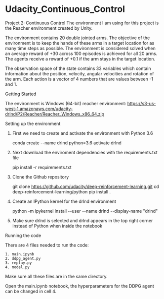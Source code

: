 # Udacity_Continuous_Control
Project 2: Continuous Control
The environment I am using for this project is the Reacher environment created by Unity. 

The environment contains 20 double jointed arms. The objective of the environment is to keep the hands of these arms in a target location for as many time steps as possible. 
The environment is considered solved when an average reward of +30 across 100 episodes is achieved for all 20 arms.
The agents receive a reward of +0.1 if the arm stays in the target location.

The observation space of the state contains 33 variables which contain information about the position, velocity, angular velocities and rotation of the arm. 
Each action is a vector of 4 numbers that are values between -1 and 1. 


Getting Started

The environment is Windows (64-bit) reacher environment: https://s3-us-west-1.amazonaws.com/udacity-drlnd/P2/Reacher/Reacher_Windows_x86_64.zip

Setting up the environment

1. First we need to create and activate the environment with Python 3.6

	conda create --name drlnd python=3.6 
	activate drlnd

2. Next download the enviroment dependencies with the requirements.txt file

	pip install -r requirements.txt

3. Clone the Github repository 

	git clone https://github.com/udacity/deep-reinforcement-learning.git
	cd deep-reinforcement-learning/python
	pip install .

4. Create an IPython kernel for the drlnd environment

	python -m ipykernel install --user --name drlnd --display-name "drlnd"

5. Make sure drlnd is selected and drlnd appears in the top right corner instead of Python when inside the notebook

Running the code

There are 4 files needed to run the code:

	1. main.ipynb
	2. ddpg_agent.py
	3. replay.py
	4. model.py

Make sure all these files are in the same directory.

Open the main.ipynb notebook, the hyperparameters for the DDPG agent can be changed in cell 4.
